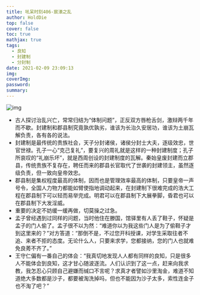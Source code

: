 ```yaml
---
title: 吼呆时刻406-宸濠之乱
author: HoldDie
top: false
cover: false
toc: true
mathjax: true
tags:
  - 良知
  - 封建制
  - 分封制
date: 2021-02-09 23:09:13
img:
coverImg:
password:
summary:
---
```


![img](https://cdn.jsdelivr.net/gh/HoldDie/img1/20210209232729.png)

- 古人探讨治乱兴亡，常常归结为“体制问题”，正反双方唇枪舌剑，激辩两千年而不歇。封建制和郡县制究竟孰优孰劣，谁该为长治久安居功，谁该为土崩瓦解负责，各有各的说法。
- 封建制是最传统的贵族社会，天子分封诸侯，诸侯分封士大夫，逐级效忠，世官世禄。孔子一心“克己复礼”，要复兴的周礼就是这样的一种封建制度；孔子所哀叹的“礼崩乐坏”，就是西周创设的封建制度的瓦解。秦始皇废封建而立郡县，传统贵族不复存在，聘任而来的郡县长官取代了世袭的封建领主，虽然逐级负责，但一致向皇帝效忠。 
- 郡县制是集权程度最高的体制，因而也是管理效率最高的体制，只要皇帝一声号令，全国人力物力都能如臂使指地调动起来，在封建制下很难完成的浩大工程在郡县制下可以轻而易举完成。明君可以在郡县制下大展拳脚，昏君也可以在郡县制下大发淫威。
- 重要的决定不妨缓一缓再做，切莫操之过急。
- 孟子曾经遇到过同样的问题，当时他住在滕国，馆驿里有人丢了鞋子，怀疑是孟子的门人偷了。孟子很不以为然：“难道你以为我这些门人是为了偷鞋子才到这里来的？”对方答道：“那倒不是，不过您开科授课，对学生采取往者不追、来者不拒的态度。无论什么人，只要来求学，您都接纳，您的门人也就难免良莠不齐了。”
- 王守仁偏有一番自己的体会：“我真切地发现人人都有同样的良知，只是很多人不能体会到良知，这才甘心随波逐流。人们认识到了这一点，赶来向我求教，我怎忍心只顾自己避嫌而缄口不言呢？求真才者譬如沙里淘金，难道不知道绝大多数都是沙子，都要被淘洗掉吗，但也不能因为沙子太多，索性连金子也不淘了吧？”